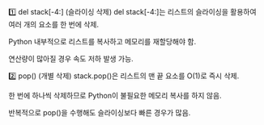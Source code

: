 1️⃣ del stack[-4:] (슬라이싱 삭제)
del stack[-4:]는 리스트의 슬라이싱을 활용하여 여러 개의 요소를 한 번에 삭제.

Python 내부적으로 리스트를 복사하고 메모리를 재할당해야 함.

연산량이 많아질 경우 속도 저하 발생 가능.

2️⃣ pop() (개별 삭제)
stack.pop()은 리스트의 맨 끝 요소를 O(1)로 즉시 삭제.

한 번에 하나씩 삭제하므로 Python이 불필요한 메모리 복사를 하지 않음.

반복적으로 pop()을 수행해도 슬라이싱보다 빠른 경우가 많음.
